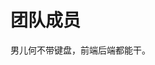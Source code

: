 <script setup>
import { VPTeamMembers } from 'vitepress/theme'

const members = [
  // {
  //   avatar: 'https://www.github.com/yyx990803.png',
  //   name: '尤雨溪',
  //   title: '作者',
  //   links: [
  //     { icon: 'github', link: 'https://github.com/yyx990803' },
  //     { icon: 'twitter', link: 'https://twitter.com/youyuxi' }
  //   ]
  // },
  {
    avatar: '/img/one.jpg',
    name: '年年有鲨余',
    title: '作者',
    links: [
      { icon: 'github', link: 'https://github.com/2432450223' },
      { 
        icon: {
          svg:'<?xml version="1.0" standalone="no"?><!DOCTYPE svg PUBLIC "-//W3C//DTD SVG 1.1//EN" "http://www.w3.org/Graphics/SVG/1.1/DTD/svg11.dtd"><svg t="1694079291447" class="icon" viewBox="0 0 1024 1024" version="1.1" xmlns="http://www.w3.org/2000/svg" p-id="1475" xmlns:xlink="http://www.w3.org/1999/xlink" width="200" height="200"><path d="M183.808 676.352c19.968-14.848 38.912-29.696 58.368-44.544-2.56-3.072-55.808-24.064-68.096-27.136 3.072 23.552 6.144 47.616 9.728 71.68z" fill="#999999" p-id="1476"></path><path d="M866.304 0H157.696C71.168 0 0 69.632 0 156.16v711.168c0 87.04 71.168 156.672 157.696 156.672h709.12c86.528 0 157.184-69.632 157.696-156.16v-711.68c-1.024-86.528-71.68-156.16-158.208-156.16z m73.728 436.736h18.944c3.072 0 4.608 1.024 4.608 5.12V501.248c-7.68-0.512-15.36-0.512-23.552-1.024V436.736z m-129.024-7.168c2.048 0 3.072 1.536 3.584 4.096 2.048 19.968 3.584 39.424 5.632 59.904-7.68 1.024-14.848 1.024-23.04 1.536-3.072-22.016-5.632-43.008-8.192-65.536h22.016z m-30.72 3.584c3.072-0.512 2.048 2.048 2.56 4.096 0.512 7.168 1.536 14.336 2.048 21.504 1.024 11.264 2.56 22.016 3.584 33.28v4.608l-17.408 3.072c-4.096-20.992-7.68-41.984-11.264-63.488 6.656-1.024 13.312-2.048 20.48-3.072z m-300.544 3.584h18.944c3.072 0 4.608 1.024 4.608 5.12V501.248c-7.68-0.512-15.36-0.512-23.552-1.024V436.736z m-129.024-7.168c2.048 0 3.072 1.536 3.584 4.096 2.048 19.968 3.584 39.424 5.632 59.904-7.68 1.024-14.848 1.024-23.04 1.536-3.072-22.016-5.632-43.008-8.192-65.536h22.016z m-30.72 3.584c3.072-0.512 2.048 2.048 2.56 4.096 0.512 7.168 1.536 14.336 2.048 21.504 1.024 11.264 2.56 22.016 3.584 33.28v4.608l-17.408 3.072c-4.096-20.992-7.68-41.984-11.264-63.488 6.656-1.024 13.312-2.048 20.48-3.072z m-3.584 205.312c-3.072 9.216-9.216 16.896-17.408 23.04-18.944 14.848-38.4 28.16-61.44 35.84-15.872 5.632-32.256 9.216-49.152 11.776-21.504 3.072-44.032 4.608-66.048 7.168-4.608 0.512-8.704 0-13.824 0-2.048 0-3.072-1.024-3.072-3.072 0-9.728-1.024-19.968-1.536-30.208-1.024-12.8-2.56-25.6-4.096-38.912-2.048-18.432-4.096-35.84-6.656-54.272-2.048-18.944-4.608-37.888-7.168-56.832-2.048-18.432-4.096-37.376-6.656-55.808-1.536-21.504-4.608-41.984-7.68-63.488-3.072-24.576-8.192-49.664-14.336-74.24-0.512-1.024 0.512-3.072 1.536-4.096 21.504-8.192 43.008-16.896 64.512-25.6 7.168-3.072 7.68-4.096 7.68 5.12 0 38.4 0 76.8 0.512 115.2 0.512 19.968 1.024 39.936 2.56 59.904 1.536 24.064 4.096 48.128 6.656 72.704 0 1.024 0.512 2.048 0.512 2.56 8.192-0.512 16.384-1.024 24.064-1.024 34.304-1.024 67.584 3.584 99.328 16.384 15.872 6.144 30.72 13.312 44.544 23.552 10.752 8.192 13.312 18.944 7.168 34.304z m29.184 49.664c-11.264-56.32-22.016-111.616-32.768-168.448 9.216-1.024 17.92-2.56 26.624-3.584 6.144-1.024 12.8-1.024 18.944-1.536 3.584-0.512 5.632 1.024 6.144 4.096 1.536 8.704 3.072 17.408 4.096 26.624 2.048 14.848 3.072 29.696 4.608 44.544 1.536 12.8 3.072 25.6 4.096 38.912 1.536 13.824 3.072 27.648 5.12 41.984 0.512 4.096 1.024 8.192 1.536 12.8-13.312 1.536-25.6 3.072-38.4 4.608z m92.672-16.384c-11.264-1.024-22.016-1.536-34.304-3.072-10.24-102.912-18.944-207.36-38.4-310.784 6.144-0.512 12.8-1.536 19.456-2.048 7.68-0.512 14.848-1.024 22.528-1.536 6.144-0.512 8.704 1.024 9.216 7.168l3.072 49.152c1.536 22.016 3.072 44.544 4.608 66.56 1.024 15.872 1.536 31.744 3.072 48.128l4.608 52.224c1.536 12.8 2.56 25.6 3.584 38.4 1.536 13.824 3.072 27.648 4.096 41.984l1.024 11.776c0.512 2.048-0.512 2.56-2.56 2.048z m29.696-235.008c3.072 0 4.096 0.512 4.096 4.096-0.512 8.704 0 17.92 0 26.624v32.768c-6.656 0.512-12.288 1.024-18.432 1.536-1.536-20.992-3.072-42.496-5.12-65.024h19.456z m3.584 254.976c-1.024 0-3.072-1.536-3.072-3.072-1.536-18.944-3.072-37.888-5.12-56.832-1.536-17.408-3.072-35.328-4.608-52.736-1.536-17.92-3.072-35.84-4.608-54.272 0-1.024 0-2.048-0.512-3.584 4.096-1.024 8.192-1.536 12.8-1.536 11.264 0 23.04 0 34.304 0.512 3.072 0 4.096 2.048 4.096 4.608 0 5.632 0.512 11.264 0.512 16.896 0 26.624-0.512 53.248 0 79.872l1.536 64c0 1.024 0 2.56 0.512 5.12-12.288 1.024-24.576 1.536-35.84 1.024z m305.152-53.248c-3.072 9.216-9.216 16.896-17.408 23.04-18.944 14.848-38.4 28.16-61.44 35.84-15.872 5.632-32.256 9.216-49.152 11.776-21.504 3.072-44.032 4.608-66.048 7.168-4.608 0.512-8.704 0-13.824 0-2.048 0-3.072-1.024-3.072-3.072 0-9.728-1.024-19.968-1.536-30.208-1.024-12.8-2.56-25.6-4.096-38.912-2.048-18.432-4.096-35.84-6.656-54.272-2.048-18.944-4.608-37.888-7.168-56.832-2.048-18.432-4.096-37.376-6.656-55.808-3.072-20.992-5.632-41.984-9.216-63.488-3.072-24.576-8.192-49.664-14.336-74.24 0-1.024 1.024-3.072 1.536-3.584 21.504-8.192 43.008-16.896 64.512-25.6 7.168-3.072 7.68-4.096 7.68 5.12 0 38.4 0 76.8 0.512 115.2 0.512 19.968 1.024 39.936 2.56 59.904 1.536 24.064 4.096 48.128 6.656 72.704 0 1.024 0.512 2.048 0.512 2.56 8.192-0.512 16.384-1.024 24.064-1.024 34.304-1.024 67.584 3.584 99.328 16.384 15.872 6.144 30.72 13.312 44.544 23.552 12.288 7.68 14.848 18.432 8.704 33.792z m29.184 49.664c-11.264-56.32-22.016-111.616-32.768-168.448 9.216-1.024 17.92-2.56 26.624-3.584 6.144-1.024 12.8-1.024 18.944-1.536 3.584-0.512 5.632 1.024 6.144 4.096 1.536 8.704 3.072 17.408 4.096 26.624 2.048 14.848 3.072 29.696 4.608 44.544 1.536 12.8 3.072 25.6 4.096 38.912 1.536 13.824 3.072 27.648 5.12 41.984 0.512 4.096 1.024 8.192 1.536 12.8-13.312 1.536-25.6 3.072-38.4 4.608z m92.672-16.384c-11.264-1.024-22.016-1.536-34.304-3.072-10.24-102.912-18.944-207.36-38.4-310.784 6.144-0.512 12.8-1.536 19.456-2.048 7.68-0.512 14.848-1.024 22.528-1.536 6.144-0.512 8.704 1.024 9.216 7.168l3.072 49.152c1.536 22.016 3.072 44.544 4.608 66.56 1.024 15.872 1.536 31.744 3.072 48.128l4.608 52.224c1.536 12.8 2.56 25.6 3.584 38.4 1.536 13.824 3.072 27.648 4.096 41.984l1.024 11.776c0.512 2.048-0.512 2.56-2.56 2.048z m29.696-235.008c3.072 0 4.096 0.512 4.096 4.096-0.512 8.704 0 17.92 0 26.624v32.768c-6.656 0.512-12.288 1.024-18.432 1.536-1.536-20.992-3.072-42.496-5.12-65.024h19.456z m3.584 254.976c-1.024 0-3.072-1.536-3.072-3.072-1.536-18.944-3.072-37.888-5.12-56.832-1.536-17.408-3.072-35.328-4.608-52.736-1.536-17.92-3.072-35.84-4.608-54.272 0-1.024 0-2.048-0.512-3.584 4.096-1.024 8.192-1.536 12.8-1.536 11.264 0 23.04 0 34.304 0.512 3.072 0 4.096 2.048 4.096 4.608 0 5.632 0.512 11.264 0.512 16.896 0 26.624-0.512 53.248 0 79.872l1.536 64c0 1.024 0 2.56 0.512 5.12-12.288 1.024-24.576 1.536-35.84 1.024z" fill="#999999" p-id="1477"></path><path d="M644.096 676.352c19.968-14.848 38.912-29.696 58.368-44.544-2.56-3.072-55.808-24.064-68.096-27.136 3.072 23.552 6.144 47.616 9.728 71.68z" fill="#999999" p-id="1478"></path></svg>'
        },
        link: 'https://github.com/2432450223/blog',
      }
      // { icon: 'twitter', link: 'https://twitter.com' }
    ]
  },
  {
    avatar: '/img/two.jpg',
    name: '覃-ajax-专员',
    title: '体验人员',
    // links: [
    //   { icon: 'github', link: 'https://github.com/yyx990803' },
    //   { icon: 'twitter', link: 'https://twitter.com' }
    // ]
  },
  {
    avatar: '/img/four.jpg',
    name: '每天睡不醒',
    title: '体验人员',
    // links: [
    //   { icon: 'github', link: 'https://github.com/yyx990803' },
    //   { icon: 'twitter', link: 'https://twitter.com' }
    // ]
  },
  {
    avatar: '/img/three.jpg',
    name: '北京-黑马king-亦菲',
    title: '边缘ob摸鱼人',
    links: [
      { icon: 'github', link: 'https://github.com/zhangjiexuan' },
      // { icon: 'twitter', link: 'https://twitter.com' }
    ]
  }
]
</script>

# 团队成员

男儿何不带键盘，前端后端都能干。

<VPTeamMembers size="small" :members="members" />
